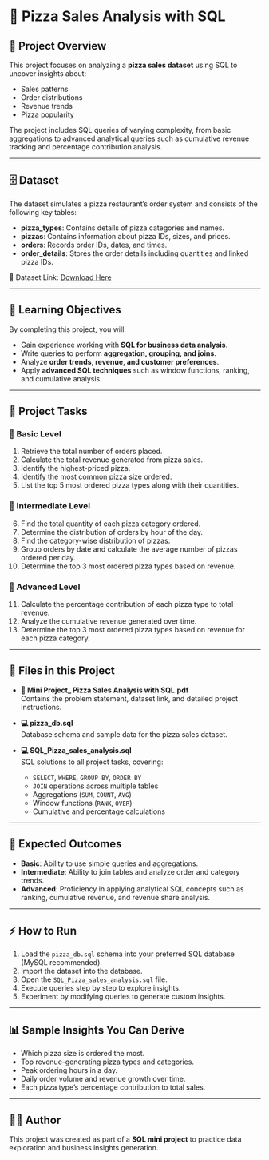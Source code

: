 # 🍕 Pizza Sales Analysis with SQL  

## 📌 Project Overview  
This project focuses on analyzing a **pizza sales dataset** using SQL to uncover insights about:  
- Sales patterns  
- Order distributions  
- Revenue trends  
- Pizza popularity  

The project includes SQL queries of varying complexity, from basic aggregations to advanced analytical queries such as cumulative revenue tracking and percentage contribution analysis.  

---

## 🗄️ Dataset  
The dataset simulates a pizza restaurant’s order system and consists of the following key tables:  

- **pizza_types**: Contains details of pizza categories and names.  
- **pizzas**: Contains information about pizza IDs, sizes, and prices.  
- **orders**: Records order IDs, dates, and times.  
- **order_details**: Stores the order details including quantities and linked pizza IDs.  

🔗 Dataset Link: [Download Here](https://drive.google.com/file/d/1wfqpxZyATIZTZFnG_WWEXUBl9BIa08GD/view?usp=sharing)  

---

## 🎯 Learning Objectives  
By completing this project, you will:  
- Gain experience working with **SQL for business data analysis**.  
- Write queries to perform **aggregation, grouping, and joins**.  
- Analyze **order trends, revenue, and customer preferences**.  
- Apply **advanced SQL techniques** such as window functions, ranking, and cumulative analysis.  

---

## 🚀 Project Tasks  

### 🔹 Basic Level  
1. Retrieve the total number of orders placed.  
2. Calculate the total revenue generated from pizza sales.  
3. Identify the highest-priced pizza.  
4. Identify the most common pizza size ordered.  
5. List the top 5 most ordered pizza types along with their quantities.  

### 🔹 Intermediate Level  
6. Find the total quantity of each pizza category ordered.  
7. Determine the distribution of orders by hour of the day.  
8. Find the category-wise distribution of pizzas.  
9. Group orders by date and calculate the average number of pizzas ordered per day.  
10. Determine the top 3 most ordered pizza types based on revenue.  

### 🔹 Advanced Level  
11. Calculate the percentage contribution of each pizza type to total revenue.  
12. Analyze the cumulative revenue generated over time.  
13. Determine the top 3 most ordered pizza types based on revenue for each pizza category.  

---

## 📂 Files in this Project  

- **📄 Mini Project_ Pizza Sales Analysis with SQL.pdf**  
  Contains the problem statement, dataset link, and detailed project instructions.  

- **💻 pizza_db.sql**  
  Database schema and sample data for the pizza sales dataset.  

- **💻 SQL_Pizza_sales_analysis.sql**  
  SQL solutions to all project tasks, covering:  
  - `SELECT`, `WHERE`, `GROUP BY`, `ORDER BY`  
  - `JOIN` operations across multiple tables  
  - Aggregations (`SUM`, `COUNT`, `AVG`)  
  - Window functions (`RANK`, `OVER`)  
  - Cumulative and percentage calculations  

---

## 📝 Expected Outcomes  
- **Basic**: Ability to use simple queries and aggregations.  
- **Intermediate**: Ability to join tables and analyze order and category trends.  
- **Advanced**: Proficiency in applying analytical SQL concepts such as ranking, cumulative revenue, and revenue share analysis.  

---

## ⚡ How to Run  
1. Load the `pizza_db.sql` schema into your preferred SQL database (MySQL recommended).  
2. Import the dataset into the database.  
3. Open the `SQL_Pizza_sales_analysis.sql` file.  
4. Execute queries step by step to explore insights.  
5. Experiment by modifying queries to generate custom insights.  

---

## 📊 Sample Insights You Can Derive  
- Which pizza size is ordered the most.  
- Top revenue-generating pizza types and categories.  
- Peak ordering hours in a day.  
- Daily order volume and revenue growth over time.  
- Each pizza type’s percentage contribution to total sales.  

---

## 👨‍💻 Author  
This project was created as part of a **SQL mini project** to practice data exploration and business insights generation.  
